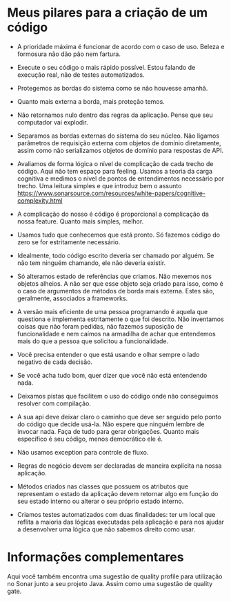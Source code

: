 # Meus pilares para a criação de um código

* A prioridade máxima é funcionar de acordo com o caso de uso. Beleza e formosura não dão pão nem fartura.

* Execute o seu código o mais rápido possível. Estou falando de execução real, não de testes automatizados.

* Protegemos as bordas do sistema como se não houvesse amanhã. 

* Quanto mais externa a borda, mais proteção temos. 

* Não retornamos nulo dentro das regras da aplicação. Pense que seu computador vai explodir.

* Separamos as bordas externas do sistema do seu núcleo. Não ligamos parâmetros de requisição externa com objetos de domínio diretamente, assim como não serializamos objetos de domínio para respostas de API.

* Avaliamos de forma lógica o nível de complicação de cada trecho de código. Aqui não tem espaço para feeling. Usamos a teoria da carga cognitiva e medimos o nível de pontos de entendimentos necessário por trecho. Uma leitura simples e que introduz bem o assunto https://www.sonarsource.com/resources/white-papers/cognitive-complexity.html

* A complicação do nosso é código é proporcional a complicação da nossa feature. Quanto mais simples, melhor.

* Usamos tudo que conhecemos que está pronto. Só fazemos código do zero se for estritamente necessário. 

* Idealmente, todo código escrito deveria ser chamado por alguém. Se não tem ninguém chamando, ele não deveria existir.

* Só alteramos estado de referências que criamos. Não mexemos nos objetos alheios. A não ser que esse objeto seja criado para isso, como é o caso de argumentos de métodos de borda mais externa. Estes são, geralmente, associados a frameworks.

* A versão mais eficiente de uma pessoa programando é aquela que questiona e implementa estritamente o que foi descrito. Não inventamos coisas que não foram pedidas, não fazemos suposição de funcionalidade e nem caímos na armadilha de achar que entendemos mais do que a pessoa que solicitou a funcionalidade.

* Você precisa entender o que está usando e olhar sempre o lado negativo de cada decisão. 

* Se você acha tudo bom, quer dizer que você não está entendendo nada.

* Deixamos pistas que facilitem o uso do código onde não conseguimos resolver com compilação. 

* A sua api deve deixar claro o caminho que deve ser seguido pelo ponto do código que decide usá-la. Não espere que ninguém lembre de invocar nada. Faça de tudo para gerar obrigações. Quanto mais específico é seu código, menos democrático ele é. 

* Não usamos exception para controle de fluxo.

* Regras de negócio devem ser declaradas de maneira explícita na nossa aplicação. 

* Métodos criados nas classes que possuem os atributos que representam o estado da aplicação devem retornar algo em função do seu estado interno ou alterar o seu próprio estado interno.

* Criamos testes automatizados com duas finalidades: ter um local que reflita a maioria das lógicas executadas pela aplicação e para nos ajudar a desenvolver uma lógica que não sabemos direito como usar. 


# Informações complementares

Aqui você também encontra uma sugestão de quality profile para utilização no Sonar junto a seu projeto Java. Assim como uma sugestão de quality gate. 

